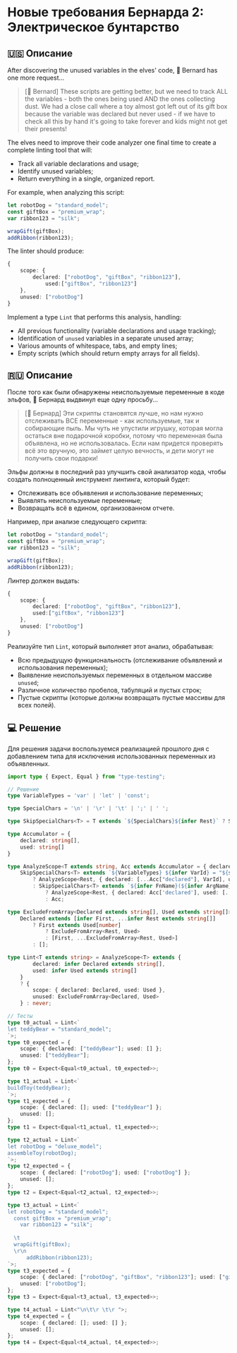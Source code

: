 # Новые требования Бернарда 2: Электрическое бунтарство

## 🇺🇸 Описание

After discovering the unused variables in the elves' code, 🎩 Bernard has one more request...

> [🎩 Bernard] These scripts are getting better, but we need to track ALL the variables - both the ones 
> being used AND the ones collecting dust. We had a close call where a toy almost got left out of its 
> gift box because the variable was declared but never used - if we have to check all this by hand it's going 
> to take forever and kids might not get their presents!

The elves need to improve their code analyzer one final time to create a complete linting tool that will:

* Track all variable declarations and usage;
* Identify unused variables;
* Return everything in a single, organized report.

For example, when analyzing this script:

```typescript
let robotDog = "standard_model";
const giftBox = "premium_wrap";
var ribbon123 = "silk";

wrapGift(giftBox);
addRibbon(ribbon123);
```

The linter should produce:

```typescript
{
    scope: {
        declared: ["robotDog", "giftBox", "ribbon123"],
            used:["giftBox", "ribbon123"]
    },
    unused: ["robotDog"]
}
```

Implement a type `Lint` that performs this analysis, handling:

* All previous functionality (variable declarations and usage tracking);
* Identification of `unused` variables in a separate unused array;
* Various amounts of whitespace, tabs, and empty lines;
* Empty scripts (which should return empty arrays for all fields).

## 🇷🇺 Описание

После того как были обнаружены неиспользуемые переменные в коде эльфов, 🎩 Бернард выдвинул еще одну просьбу...

> [🎩 Бернард] Эти скрипты становятся лучше, но нам нужно отслеживать ВСЕ переменные - как используемые, 
> так и собирающие пыль. Мы чуть не упустили игрушку, которая могла остаться вне подарочной коробки, 
> потому что переменная была объявлена, но не использовалась. Если нам придется проверять всё это вручную, 
> это займет целую вечность, и дети могут не получить свои подарки!

Эльфы должны в последний раз улучшить свой анализатор кода, чтобы создать полноценный 
инструмент линтинга, который будет:

* Отслеживать все объявления и использование переменных;
* Выявлять неиспользуемые переменные;
* Возвращать всё в едином, организованном отчете.

Например, при анализе следующего скрипта:

```typescript
let robotDog = "standard_model";
const giftBox = "premium_wrap";
var ribbon123 = "silk";

wrapGift(giftBox);
addRibbon(ribbon123);
```

Линтер должен выдать:

```typescript
{
    scope: {
        declared: ["robotDog", "giftBox", "ribbon123"], 
        used:["giftBox", "ribbon123"]
    },
    unused: ["robotDog"]
}
```

Реализуйте тип `Lint`, который выполняет этот анализ, обрабатывая:

* Всю предыдущую функциональность (отслеживание объявлений и использования переменных);
* Выявление неиспользуемых переменных в отдельном массиве `unused`;
* Различное количество пробелов, табуляций и пустых строк;
* Пустые скрипты (которые должны возвращать пустые массивы для всех полей).

## 💻 Решение

Для решения задачи воспользуемся реализацией прошлого дня с добавлением типа для исключения использованных
переменных из объявленных.

```typescript
import type { Expect, Equal } from "type-testing";

// Решение
type VariableTypes = 'var' | 'let' | 'const';

type SpecialChars = '\n' | '\r' | '\t' | ';' | ' ';

type SkipSpecialChars<T> = T extends `${SpecialChars}${infer Rest}` ? SkipSpecialChars<Rest> : T;

type Accumulator = {
    declared: string[],
    used: string[]
}

type AnalyzeScope<T extends string, Acc extends Accumulator = { declared: [], used: [] }> =
    SkipSpecialChars<T> extends `${VariableTypes} ${infer VarId} = "${string}"${infer Rest}`
        ? AnalyzeScope<Rest, { declared: [...Acc["declared"], VarId], used: Acc['used'] }>
        : SkipSpecialChars<T> extends `${infer FnName}(${infer ArgName})${infer Rest}`
            ? AnalyzeScope<Rest, { declared: Acc['declared'], used: [...Acc['used'], ArgName] }>
            : Acc;

type ExcludeFromArray<Declared extends string[], Used extends string[]> =
    Declared extends [infer First, ...infer Rest extends string[]]
        ? First extends Used[number]
            ? ExcludeFromArray<Rest, Used>
            : [First, ...ExcludeFromArray<Rest, Used>]
        : [];

type Lint<T extends string> = AnalyzeScope<T> extends {
        declared: infer Declared extends string[],
        used: infer Used extends string[]
    }
    ? {
        scope: { declared: Declared, used: Used },
        unused: ExcludeFromArray<Declared, Used>
    } : never;

// Тесты
type t0_actual = Lint<`
let teddyBear = "standard_model";
`>;
type t0_expected = {
    scope: { declared: ["teddyBear"]; used: [] };
    unused: ["teddyBear"];
};
type t0 = Expect<Equal<t0_actual, t0_expected>>;

type t1_actual = Lint<`
buildToy(teddyBear);
`>;
type t1_expected = {
    scope: { declared: []; used: ["teddyBear"] };
    unused: [];
};
type t1 = Expect<Equal<t1_actual, t1_expected>>;

type t2_actual = Lint<`
let robotDog = "deluxe_model";
assembleToy(robotDog);
`>;
type t2_expected = {
    scope: { declared: ["robotDog"]; used: ["robotDog"] };
    unused: [];
};
type t2 = Expect<Equal<t2_actual, t2_expected>>;

type t3_actual = Lint<`
let robotDog = "standard_model";
  const giftBox = "premium_wrap";
    var ribbon123 = "silk";
  
  \t
  wrapGift(giftBox);
  \r\n
      addRibbon(ribbon123);
`>;
type t3_expected = {
    scope: { declared: ["robotDog", "giftBox", "ribbon123"]; used: ["giftBox", "ribbon123"] };
    unused: ["robotDog"];
};
type t3 = Expect<Equal<t3_actual, t3_expected>>;

type t4_actual = Lint<"\n\t\r \t\r ">;
type t4_expected = {
    scope: { declared: []; used: [] };
    unused: [];
};
type t4 = Expect<Equal<t4_actual, t4_expected>>;
```